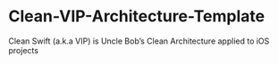 # Clean-VIP-Architecture-Template
 Clean Swift (a.k.a VIP) is Uncle Bob’s Clean Architecture applied to iOS projects
